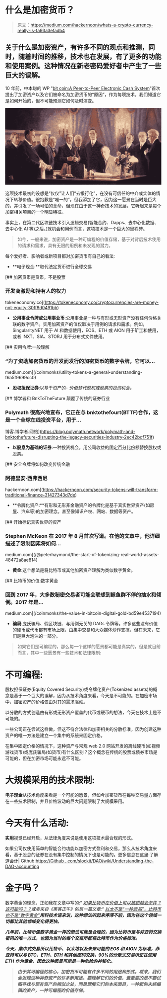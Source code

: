 # 什么是加密货币？

> 原文：<https://medium.com/hackernoon/whats-a-crypto-currency-really-is-fa93a3efadb4>

## 关于什么是加密资产，有许多不同的观点和推测，同时，随着时间的推移，技术也在发展，有了更多的功能和使用案例。这种情况在新老密码爱好者中产生了一些巨大的误解。

10 年前，中本聪的 WP "[bit coin:A Peer-to-Peer Electronic Cash System](https://bitcoin.org/bitcoin.pdf)"首次提出了加密资产以及它们被命名为加密货币的“原因”，作为每项技术，我们知道它是如何开始的，但不可能预测它如何及时演变。

![](img/845aca5efa3a3bb2634ce427fbcf7be9.png)

这项技术最初的设想是“仅仅”让人们“去银行化”，在没有可信任的中介或实体的情况下转移价值。很抱歉是“唯一的”，但我添加了它，因为这一愿景在当时是巨大的，并引发了一场可怕的革命，但现在由于这一神奇技术的发展，它听起来是每个加密相关项目的一个明显特征。

事实上，在第二代区块链技术引入逻辑交易(智能合约、Dapps、去中心化数据、去中心化 AI 等)之后。)就机会和用例而言，这项技术是一个巨大的里程碑。

> 如今，一般来说，加密资产是一种可编程的价值存储，基于对背后技术使用的请求和需求，具有无限的用例和未发现的潜力。

每个爱好者、影响者或新项目都对加密货币有自己的看法:

*   **电子现金:**取代法定货币进行全球交易

[](https://tokeneconomy.co/cryptocurrencies-are-money-not-equity-30ff8d0491bb) [## 加密货币是货币，不是股票

### 开发商激励和持有人的权力

tokeneconomy.co](https://tokeneconomy.co/cryptocurrencies-are-money-not-equity-30ff8d0491bb) 

*   **公用事业令牌或公用事业币**:公用事业是一种与有形或无形资产没有任何价格关联的数字资产。实用加密资产的值仅取决于用例的请求和需求。例如，SingularityNET 用于 AI 和数据使用，EOS、ETH 或 AION 用于矿工和使用，或者 INXT、SIA、STORJ 用于分布式文件使用。

 [## 实用令牌:一般理解

### “为了资助加密货币的开发而发行的加密货币的数字令牌，它可以…

medium.com](/coinmonks/utility-tokens-a-general-understanding-f6a5f9699cc0) 

*   **股权担保证券**:以基于资产的- *价值替代股权或股票的投资机会。*

[](https://blog.polymath.network/polymath-and-bnktothefuture-disrupting-the-legacy-securities-industry-2ec42bdf751f) [## 博学者和 BnkToTheFuture 颠覆了传统的证券行业

### Polymath 很高兴地宣布，它正在与 bnktothefourt(BTTF)合作，这是一个全球在线投资平台，用于…

博客.博学者.网络](https://blog.polymath.network/polymath-and-bnktothefuture-disrupting-the-legacy-securities-industry-2ec42bdf751f) 

*   **以股息为基础的证券**:一种投资机会，用公司收益的固定百分比份额替换股权或股票。

[](https://hackernoon.com/security-tokens-will-transform-traditional-finance-31427343d7de) [## 安全令牌将如何改变传统金融

### 阿德里安·西弗西尼

hackernoon.com](https://hackernoon.com/security-tokens-will-transform-traditional-finance-31427343d7de) 

*   **令牌化资产:**有形和无形非金融资产的令牌化是基于真实世界资产(如房屋、汽车等)的加密理念。甚至像知识产权、网站、数据等资产。

[](/@peterhaymond/the-start-of-tokenizing-real-world-assets-48472a8ae814) [## 开始标记真实世界的资产

### Stephen McKeon 在 2017 年 8 月首次写道。在他的文章中，他详细描述了限制因素将如何…

medium.com](/@peterhaymond/the-start-of-tokenizing-real-world-assets-48472a8ae814) 

*   **黄金**:这个想法是将比特币或其他加密资产理解为类似数字黄金。

[](/coinmonks/the-value-in-bitcoin-digital-gold-bd59e4537194) [## 比特币的价值:数字黄金

### 回到 2017 年，大多数秘密交易者可能会联想到鲸鱼群不停的抽水和倾倒。2017 年是…

medium.com](/coinmonks/the-value-in-bitcoin-digital-gold-bd59e4537194) 

*   **骗局**:庞氏骗局、假区块链、与用例无关的 DAGs 令牌等。许多这些没有价值的硬币或代币都有市场上限，由集中交易和大众媒体炒作支撑，但在未来，它们是巨大泡沫的一部分。

> 如果它们是可编程的，那么每一个这样的愿景都可能是真实的，但是就目前而言，其中一些愿景有一些技术和法律限制:

# 不可编程:

股权担保证券(Equity Covered Security)或令牌化资产(Tokenized assets)的概念是基于一个巨大的误解，因为从技术角度来看，今天是不可能的。在加密市场中，加密资产的价格仅由对其的需求驱动。

以分散的方式创造由有形或无形资产覆盖的代币或硬币的想法，今天在技术上是不可能的。

一些公司正在尝试这样做，但这不符合法律和加密相关的分散标准，因为创建这种资产的唯一方法是建立一个集中的系统来固定价格。

在集中固定价格的情况下，这种资产与常规 web 2.0 网站开发的离线硬币(如视频游戏货币)或庞氏骗局(如货币)有什么区别？这个概念在传统的股票或债券市场是可能的，但在加密市场可能永远不可能。

# 大规模采用的技术限制:

**电子现金**从技术角度来看是一个可能的愿景，但如今加密货币在每秒交易量方面存在一些技术限制，并且价格波动的巨大问题限制了大规模采用。

# 今天有什么活动:

**实用**视觉已经开启，从法律角度来说是使用这项技术最合规的形式。

如果公司仅使用简单的智能合约功能以加密方式盈利和交易，那么从技术角度来看，基于股息的证券在没有集中控制的情况下也是可能的。更多信息在这里:了解道会计| Github:[https://Github . com/slockit/DAO/wiki/Understanding-the-DAO-accounting](https://github.com/slockit/DAO/wiki/Understanding-the-DAO-accounting)

# 金子吗？

数字黄金的理念，正如我在文章中写的:“ [*如果比特币在价值上可以被超越会怎样？这可能吗？？*](https://hackernoon.com/what-if-bitcoin-could-be-surpassed-in-terms-of-values-is-that-possible-6531835d3734)*或者来自《黑客正午》的另一篇文章:“ [*以太不是“一种商品”，比特币也不是“数字黄金”*](https://hackernoon.com/etherium-is-not-a-commodity-and-bitcoin-isnt-digital-gold-26cd5408f33f)**用科技术语来说，这种想法听起来停滞不前，因为在这个领域一切都比其他领域变化得更快。***

***几年前，比特币像数字黄金一样的想法可能是合理的，因为比特币是与菲亚特交换密码的唯一方式，也因为当时的每个交易所都将比特币作为价格标准。***

***今天，集中式交易所以比特币、以太坊以及未来可能的 EOS 和 AION 为标准，菲亚特可以与 BTC、ETH、BTH 和其他密码交换，90%的分散式交易所正在使用 ETH 作为黄金，因此这种愿景可能是一种危险的神秘化。***

> ***由于其可编程的核心，加密货币可能有许多不同的用途和形式。将来，我们会发现这种神奇资产的许多新用途。要理解它们的价值，最重要的是不要试图寻找与现有资产的相似之处，而是理解它们的本来面目，一种新的未经编辑的资产，一种可编程的价值存储。***